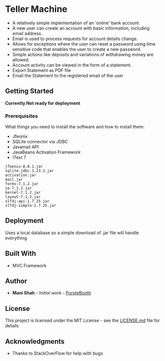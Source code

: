 # Teller Machine

* A relatively simple implementation of an 'online' bank account. 
* A new user can create an account with basic information, including email address. 
* Email is used to process requests for account details change.
* Allows for exceptions where the user can reset a password using time sensitive code that enables the user to create a new password. 
* Simple actions like deposits and variations of withdrawing money are allowed.
* Account activity can be viewed in the form of a statement.
* Export Statement as PDF file
* Email the  Statement to the registered email of the user

## Getting Started

****Currently Not ready for deployment****

### Prerequisites

What things you need to install the software and how to install them:
- Jfeonix
- SQLite connector via JDBC
- Javamail API
- JavaBeans Activation Framework
- IText 7

```
jfoenix-8.0.1.jar
sqlite-jdbc-3.23.1.jar
activation.jar
mail.jar
forms-7.1.2.jar
io-7.1.2.jar
kernel-7.1.2.jar
layout-7.1.2.jar
slf4j-api-1.7.25.jar
slf4j-simple-1.7.25.jar
```
## Deployment

Uses a local database so a simple download of .jar file will handle everything

## Built With

* MVC Framework

## Author

* **Mani Shah** - *Initial work* - [PurpleBooth](https://github.com/Mani9723)

## License

This project is licensed under the MIT License - see the [LICENSE.md](LICENSE.md) file for details

## Acknowledgments

* Thanks to StackOverFlow for help with bugs
